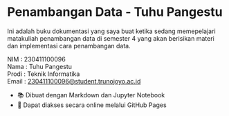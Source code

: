 # Penambangan Data - Tuhu Pangestu

Ini adalah buku dokumentasi yang saya buat ketika sedang memepelajari matakuliah penambangan data di semester 4 yang akan berisikan materi dan implementasi cara penambangan data. 

NIM : 230411100096  
Nama : Tuhu Pangestu  
Prodi : Teknik Informatika  
Email : 230411100096@student.trunojoyo.ac.id

- 📚 Dibuat dengan Markdown dan Jupyter Notebook
- 🚀 Dapat diakses secara online melalui GitHub Pages
